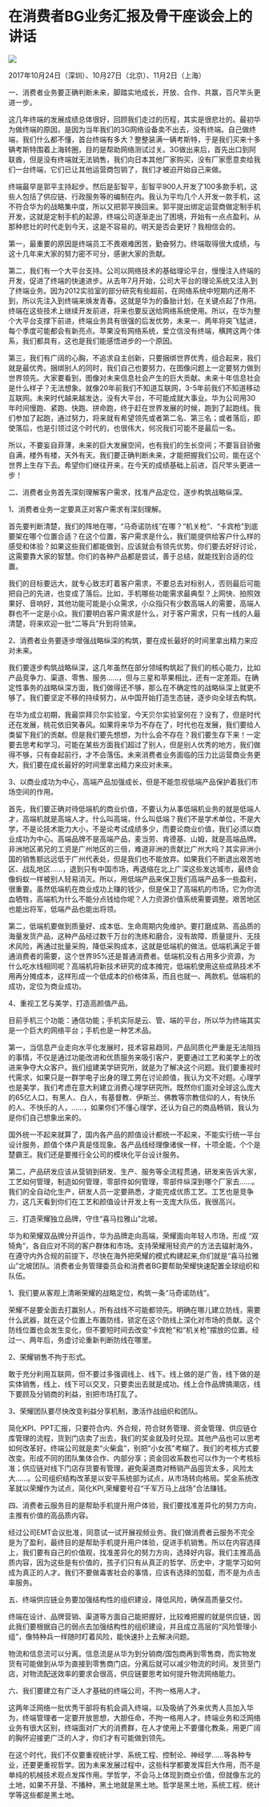 # 在消费者BG业务汇报及骨干座谈会上的讲话
<img class="pv" src="https://api.visitor.plantree.me/visitor-badge/pv?namespace=plantree.me&key=renzhengfei-speeches/在消费者BG业务汇报及骨干座谈会上的讲话.md">


2017年10月24日（深圳）、10月27日（北京）、11月2日（上海）



一、消费者业务要正确判断未来，脚踏实地成长，开放、合作、共赢，百尺竿头更进一步。

这几年终端的发展成绩总体很好，回顾我们走过的历程，其实是很悲壮的。最初华为做终端的原因，是因为当年我们的3G网络设备卖不出去，没有终端。自己做终端，我们什么都不懂，首台终端有多大？整整装满一辆考斯特，于是我们买来十多辆考斯特围着上海转圈，目的是帮助网络测试过关。3G做出来后，首先出口到阿联酋，但是没有终端就无法销售，我们向日本其他厂家购买，没有厂家愿意卖给我们一台终端，它们已让其他运营商包销了，我们才被迫开始自己来做。

终端最早是郭平主持起步。然后是彭智平，彭智平900人开发了100多款手机，这些人包括了供应链、行政服务等的编制在内。我认为平均几个人开发一款手机，这不符合华为的战略集中度，所以又把郭平换回来。郭平提出绑定运营商做定制手机开发，这就是定制手机的起源，终端公司逐渐走出了困境，开始有一点点盈利。从那种悲壮的时代走到今天，这是不容易的。明天是否会更好？我相信会的。

第一，最重要的原因是终端员工不畏艰难困苦，勤奋努力。终端取得很大成绩，与这十几年来大家的努力密不可分，感谢大家的贡献。

第二，我们有一个大平台支持。公司以网络技术的基础理论平台，慢慢注入终端的开发，促进了终端的快速进步。从去年7月开始，公司大平台的理论系统又注入到了终端业务。因为2012实验室的部分研究有些超前，在网络系统中短期内还用不到，所以先注入到终端来焕发青春。这就是华为的备胎计划，在关键点起了作用。终端在这些技术上继续开发前进，将来也要反送给网络系统使用。所以，在华为整个大平台支撑下前进，终端业务具有很强的后发优势，未来一、两年将突飞猛进，每个季度可能都会有新亮点。苹果没有网络系统，爱立信没有终端，横跨这两个体系，我们都具有，这也是我们能感悟进步的一个原因。

第三，我们有广阔的心胸，不追求自主创新，只要捆绑世界优秀，组合起来，我们就是最优秀。捆绑别人的同时，我们自己也要努力，在图像问题上一定要努力做到世界领先。大家要看到，图像对未来信息社会产生的巨大贡献。未来十年信息社会是什么样子？无法想象。就像20年前我们不知道互联网，3-5年前我们不知道移动互联网。未来时代越来越发达，没有大平台，不可能成就大事业。华为公司用30年时间慢跑、紧跑、快跑、拼命跑，终于赶在世界发展的时候，跑到了起跑线。我们参加了起跑，通过努力，将来就有希望领先或者第二名、第三名；或者落后，即使落后，也是引领过这个时代的，也很伟大，何况我们可能不是最后一名。

所以，不要妄自菲薄，未来的巨大发展空间，也有我们的生长空间；不要盲目骄傲自满，楼外有楼，天外有天。我们要正确判断未来，才能把握我们公司，能在这个世界上生存下去。希望你们继往开来，在今天的成绩基础上前进，百尺竿头更进一步！

二、消费者业务首先深刻理解客户需求，找准产品定位，逐步构筑战略纵深。

1、消费者业务一定要真正对客户需求有深刻理解。

首先要判断清楚，我们的阵地在哪，“马奇诺防线”在哪？“机关枪”、“卡宾枪”到底要架在哪个位置合适？在这个位置，客户需求是什么，我们能提供给客户什么样的感受和体验？如果这些我们都能做到，应该就会有领先优势。你们要去好好讨论，这需要靠大家的智慧。你们的各种产品都是尝试，善于总结，就能找到合适的位置。

我们的目标要远大，就专心致志盯着客户需求，不要总去对标别人，否则最后可能把自己的先进，也变成了落后。比如，手机哪些功能需求最典型？上网快、拍照效果好、音响好，其他功能可能是小众需求，小众指只有少数高端人的需要，高端人群也不一定是小众。我们要明白客户需求是什么，对于客户需求，只有一线的人最清楚，将来欢迎一批“二等兵”升到将领来。

2、消费者业务要逐步增强战略纵深的构筑，要在成长最好的时间里拿出精力来应对未来。

我们要逐步构筑战略纵深，这几年虽然在部分领域构筑起了我们的核心能力，比如产品竞争力、渠道、零售、服务……，但与三星和苹果相比，还有一定差距。在确定性事务的战略纵深方面，我们做得还不够，那么在不确定性的战略纵深上就更不够了。我们要坚定不移的持续努力，从中国开始打造生态链，逐步向全球去构筑。

在华为成立初期，我最崇拜贝尔实验室，今天贝尔实验室何在？没有了，但是时代还在发展，桃花依旧笑春风。如果将来华为不存在了，时代也在发展，我们要给人类留下我们的贡献。但是我们要先想想，为什么会不存在？我们要生存下来！一定要去思考和学习。可能在某些方面我们超过了别人，但是别人优秀的地方，我们做得不够，只有奋起前行，才不会落伍。未来消费者业务面临的压力比运营商业务更大，我们要在成长最好的时间里拿出精力来应对未来。

3、以商业成功为中心，高端产品加强成长，但是不能忽视低端产品保护着我们市场空间的作用。

首先，我们要正确对待低端机的商业价值，不要认为从事低端机业务的就是低端人才，高端机就是高端人才。什么叫高端，什么叫低端？我们不是学术单位，不是大学，不是论技术能力大小，不是论考试成绩多少，而要论商业价值，我们必须以商业成功为中心。高端品牌不是高端产品，麦当劳、肯德基、山姆，就是高端品牌。非洲地区弟兄的工资是广州地区的三倍，难道非洲的贡献比广州大吗？其实非洲小国的销售额远远低于广州代表处，但是我们也不能放弃。如果我们不断退出艰苦地区、战乱地区……，退到只有中国市场，再退缩在北上广深这些发达城市，最终会像蚂蚁一样被别人轻易消灭。所以，用低端产品来保卫我们高端产品多一些盈利，很重要。虽然低端机在商业成功上赚的钱少，但是保卫了高端机的市场，它为你流血牺牲，高端机为什么不能分点钱给你呢？人力资源价值系统需要调整。艰苦地区也能出将军，低端产品也能出将领。

第二，低端机要做到质量好、成本低、生命周期内免维护。要打磨成熟、高品质的海量发货产品，这种产品经过数千万台的洗练和磨合，没有故障、质量提升、无技术风险，再通过批量采购，降低采购成本，这就是低端机的做法。低端机满足于普通消费者的需要，这个世界95%还是普通消费者。低端机没有占用多少资源，为什么吃水线相同呢？高端机将新技术研究的成本摊完，低端机使用这些成熟技术不用再分摊成本，这样形成一个低成本的价格体系，而且也就一、两款机。低端机的成功，定位为商业成功。

4、重视工艺与美学，打造高颜值产品。

目前手机三个功能：通信功能；手机实际是云、管、端的平台，所以华为终端其实是一个巨大的网络平台；手机也是一种艺术品。

第一，当信息产业走向水平化发展时，技术容易趋同，产品同质化严重是无法阻挡的事情，不仅是通过功能改进和优质服务来吸引客户，更要通过工艺和美学上的改进来争夺大众客户。我们组建美学研究所，就是为了解决这个问题。我们要重视时代需求，如果只是一群学电子出身的理工男在讨论颜值，我认为文不对题。心理学也是美学，我们考虑在意大利建立消费心理学研究所。既然你们面对全球这么庞大的65亿人口，有黑人、白人，有基督教、伊斯兰、佛教等宗教信仰的人，有快乐的人、不快乐的人，……，如果你们不懂心理学，还认为自己的商品畅销，我认为是你们自己想象出来的。

国外统一不起来就算了，国内各产品的颜值设计都统一不起来，不能实行统一平台设计服务，颜值个体户真是怪现象。各产品线经理像诸侯一样，十项全能，个个是楚霸王。我们还是要推行全公司的模块化平台设计服务。

第二，产品研发应该从营销到研发、生产、服务等全流程贯通，研发来告诉大家，工艺如何管理，制造如何管理，零部件如何管理，零部件纵深到哪个厂家去……。我们的全自动化生产，研发人员一定要熟悉，才能完成优质工艺。工艺也是竞争力，这几天看到你们在工艺和颜值设计开发上有一支庞大队伍，我很高兴。

三、打造荣耀独立品牌，守住“喜马拉雅山”北坡。

华为和荣耀双品牌分开运作，华为品牌走向高端，荣耀面向年轻人市场，形成 “双犄角”，各自应对不同的客户群体和市场。支持荣耀用轻资产的方法去辐射海外，在遵守内外合规的前提下，尽快在海外把荣耀的模式构建起来,你们就是“喜马拉雅山”北坡团队。消费者业务管理委员会和消费者BG要帮助荣耀快速配置全球组织和队伍。

1、我们要从客观上清晰荣耀的战略定位，构筑一条“马奇诺防线”。

荣耀不是要全面去打赢别人，所有战线不可能都领先。明确在哪儿建立防线，需要什么武器，就在这个位置上布置防线，锁定在这个防线上深化对市场的贡献。这个防线位置也会发生变化，但不要短时间去改变“卡宾枪”和“机关枪”摆放的位置。经过一、两年后，务虚讨论重新判断防线在哪里。

2、荣耀销售不拘于形式。

敢于充分利用互联网，但不要过多强调线上、线下。线上做的是广告，线下做的是实体销售，线上、线下可以交叉，只要卖出去就是成功。线上合作品牌搞潮店，线下要顾及分销商的利益，别把市场打乱了。

3、荣耀团队要尽快改变利益分享机制，激活作战组织和团队。

简化KPI、PPT汇报，只要符合内、外合规，符合财务管理、资金管理、供应链仓库管理的流程，货到门店卖了出去，我们的奖金就及时兑现。其他产品也可以思考如何改革好。终端公司就是卖“火柴盒”，别把“小女孩”考糊了。我们的考核方式要改变。形成不同的团队集体合作、内部分享；资金回收系数也可以作为一个考核标准；供应链对线下门店存货要有管理，避免渠道商对畅销产品囤货太多，风险太大……。公司组织结构改革是以安平系统部为试点，从市场转向格局。奖金系统改革就以荣耀作为试点，简化KPI,荣耀要号召“千军万马上战场”合法赚钱。

四、消费者云服务目的是帮助手机提升用户体验，我们要找准差异化的努力方向，主推有价值的高品质内容。

经过公司EMT会议批准，同意试一试开展视频业务。我们做消费者云服务不完全是为了盈利，最终目的是帮助手机提升用户体验，促进手机销售。所以在内容选择上，我们要有自己的价值观，找准差异化的努力方向，选择好内容。我们主推高品质内容，因为这些是有价值的，孩子们只有从真正的哲学、历史中，才能学习如何成为真正的人才。我们不要做毒害社会的事情，应该有选择的加载，而不是为点击率服务。

五、终端供应链业务要加强结构性的组织建设，降低风险，确保高质量交付。

终端在设计、品牌营销、渠道等方面自己能把握好，比较难把握的就是供应链，因此我们要根据自己的弱点去加强结构性的组织建设，并且成立高层的“风险管理小组”，像特种兵一样随时盯着风险，能快速扑上去解决问题。

物流和信息流可以分离。信息流是从华为到分销商/国包商再到零售商，而实物发货有可能做到从华为直接到零售商门店。分离后就可以减少物流的时间。发货至门店，对物流配送效率的要求会很高，供应链要思考如何提升物流网络能力。

六、我们要建立有广泛人才基础的终端公司，不拘一格用人才。

这两年泛网络一批优秀干部将有机会调入终端，以及吸纳了外来优秀人员加入华为，终端管理者一定要开放思想，大胆任命，不拘一格用人才。终端业务和泛网络业务有很大区别，终端面对广大的消费群，在人才使用上不要僵化教条，用更广阔的胸怀迎接更广泛的人才，你们才有可能做到领先。

在这个时代，我们不仅要重视统计学、系统工程、控制论、神经学……等各种专业，还要更重视哲学。因为未来发展过程中，这些科学都要发挥巨大作用，而不是单纯的机械技术观点发挥作用。学哲学，不会马上体现到商业价值，但就像东北的土地，如果不开垦、不播种，黑土地就是黑土地。哲学是黑土地，系统工程、统计学等这些都是黑土地。
